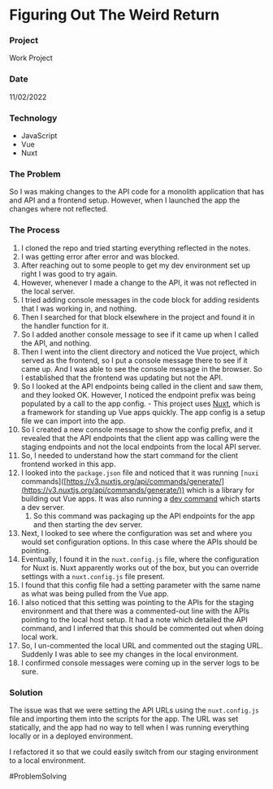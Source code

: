 # Figuring Out The Weird Return

### Project
Work Project

### Date
11/02/2022

### Technology
- JavaScript
- Vue
- Nuxt

### The Problem

So I was making changes to the API code for a monolith application that has and API and a frontend setup. However, when I launched the app the changes where not reflected.

### The Process
1.  I cloned the repo and tried starting everything reflected in the notes.
2.  I was getting error after error and was blocked.
3.  After reaching out to some people to get my dev environment set up right I was good to try again.
6.  However, whenever I made a change to the API, it was not reflected in the local server.
7.  I tried adding console messages in the code block for adding residents that I was working in, and nothing.
8.  Then I searched for that block elsewhere in the project and found it in the handler function for it.
9.  So I added another console message to see if it came up when I called the API, and nothing.
10.  Then I went into the client directory and noticed the Vue project, which served as the frontend, so I put a console message there to see if it came up. And I was able to see the console message in the browser. So I established that the frontend was updating but not the API.
11.  So I looked at the API endpoints being called in the client and saw them, and they looked OK. However, I noticed the endpoint prefix was being populated by a call to the app config.
	- This project uses [Nuxt](https://nuxtjs.org/), which is a framework for standing up Vue apps quickly. The app config is a setup file we can import into the app.
1.  So I created a new console message to show the config prefix, and it revealed that the API endpoints that the client app was calling were the staging endpoints and not the local endpoints from the local API server.
2.  So, I needed to understand how the start command for the client frontend worked in this app.
3.  I looked into the `package.json` file and noticed that it was running `[nuxi` commands]([https://v3.nuxtjs.org/api/commands/generate/](https://v3.nuxtjs.org/api/commands/generate/)) which is a library for building out Vue apps. It was also running a [dev command](https://v3.nuxtjs.org/api/commands/dev/) which starts a dev server.
    1.  So this command was packaging up the API endpoints for the app and then starting the dev server.
4.  Next, I looked to see where the configuration was set and where you would set configuration options. In this case where the APIs should be pointing.
5.  Eventually, I found it in the `nuxt.config.js` file, where the configuration for Nuxt is. Nuxt apparently works out of the box, but you can override settings with a `nuxt.config.js` file present.
6.  I found that this config file had a setting parameter with the same name as what was being pulled from the Vue app.
7.  I also noticed that this setting was pointing to the APIs for the staging environment and that there was a commented-out line with the APIs pointing to the local host setup. It had a note which detailed the API command, and I inferred that this should be commented out when doing local work.
8.  So, I un-commented the local URL and commented out the staging URL. Suddenly I was able to see my changes in the local environment.
9.  I confirmed console messages were coming up in the server logs to be sure.


### Solution
The issue was that we were setting the API URLs using the `nuxt.config.js` file and importing them into the scripts for the app. The URL was set statically, and the app had no way to tell when I was running everything locally or in a deployed environment. 

I refactored it so that we could easily switch from our staging environment to a local environment. 

#ProblemSolving